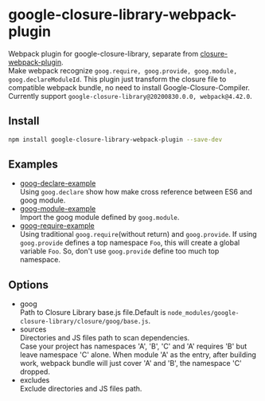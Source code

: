 # google-closure-library-webpack-plugin
Webpack plugin for google-closure-library, separate from [closure-webpack-plugin](https://www.npmjs.com/package/closure-webpack-plugin).  
Make webpack recognize `goog.require, goog.provide, goog.module, goog.declareModuleId`.
This plugin just transform the closure file to compatible webpack bundle, no need to install Google-Closure-Compiler.  
Currently support `google-closure-library@20200830.0.0, webpack@4.42.0`.

## Install
```sh
npm install google-closure-library-webpack-plugin --save-dev
```
## Examples
- [goog-declare-example](examples/goog-declare-example/README.md)  
Using `goog.declare` show how make cross reference between ES6 and goog module.  
- [goog-module-example](examples/goog-module-example/README.md)  
Import the goog module defined by `goog.module`.  
- [goog-require-example](examples/goog-require-example/README.md)  
Using traditional `goog.require`(without return) and `goog.provide`. If using `goog.provide` defines a top namespace `Foo`, this will create a global variable `Foo`. So, don't use `goog.provide` define too much top namespace.

## Options
+ goog  
  Path to Closure Library base.js file.Default is `node_modules/google-closure-library/closure/goog/base.js`.
+ sources  
  Directories and JS files path to scan dependencies.  
  Case your project has namespaces 'A', 'B', 'C' and 'A' requires 'B' but leave namespace 'C' alone. When module 'A' as the entry, after building work, webpack bundle will just cover 'A' and 'B', the namespace 'C' dropped.  
+ excludes  
  Exclude directories and JS files path.  